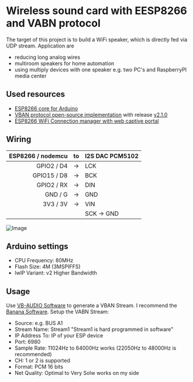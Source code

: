 # Wireless sound card with EESP8266 and VABN protocol
The target of this project is to build a WiFi speaker, which is directly fed via UDP stream.
Application are
* reducing long analog wires 
* multiroom speakers for home automation
* using multiply devices with one speaker e.g. two PC's and RaspberryPI media center

## Used resources
* [ESP8266 core for Arduino](https://github.com/esp8266/Arduino)
* [VBAN protocol open-source implementation](https://github.com/quiniouben/vban) with release [v2.1.0](https://github.com/quiniouben/vban/releases/tag/v2.1.0)
* [ESP8266 WiFi Connection manager with web captive portal](https://github.com/tzapu/WiFiManager)


## Wiring

|ESP8266 / nodemcu|to|I2S DAC PCM5102|
|---:|:---:|:---|
|GPIO2 / D4|->  |LCK|
|GPIO15 / D8|-> |BCK|
|GPIO2 / RX|->| DIN|
|GND / G|-> |GND|
|3V3 / 3V|-> |VIN|
| | |SCK -> GND|

![Image](https://github.com/flyingKenny/VBAN-Receptor-ESP8266-I2S/blob/master/VBAN_ESP8266_I2SDAC_PCM5102.png "image")

## Arduino settings
* CPU Frequency: 80MHz
* Flash Size: 4M (3MSPIFFS)
* lwIP Variant: v2 Higher Bandwidth

## Usage
Use [VB-AUDIO Software](https://www.vb-audio.com/index.htm) to generate a VBAN Stream. I recommend the [Banana Software](https://www.vb-audio.com/Voicemeeter/banana.htm).
Setup the VABN Stream:
* Source: e.g. BUS A1
* Stream Name: Stream1 "Stream1 is hard programmed in software"
* IP Address To: IP of your ESP device
* Port: 6980
* Sample Rate: 11024Hz to 64000Hz works (22050Hz to 48000Hz is recommended)
* CH: 1 or 2 is supported
* Format: PCM 16 bits
* Net Quality: Optimal to Very Solw works on my side